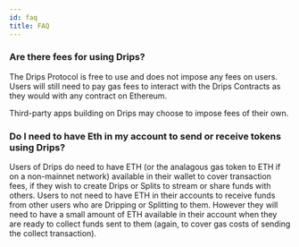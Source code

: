 ```yaml
---
id: faq
title: FAQ
---
```

### Are there fees for using Drips?
The Drips Protocol is free to use and does not impose any fees on users. Users will still need to pay gas
fees to interact with the Drips Contracts as they would with any contract on Ethereum.

Third-party apps building on Drips may choose to impose fees of their own.

### Do I need to have Eth in my account to send or receive tokens using Drips?
Users of Drips do need to have ETH (or the analagous gas token to ETH if on a non-mainnet network)
available in their wallet to cover transaction fees, if they wish to create Drips or Splits to 
stream or share funds with others. Users to not need to have ETH in their accounts to receive
funds from other users who are Dripping or Splitting to them. However they will need to have
a small amount of ETH available in their account when they are ready to collect funds sent to
them (again, to cover gas costs of sending the collect transaction).
